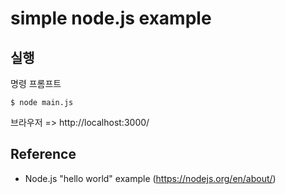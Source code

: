 # simple node.js example


## 실행
명령 프롬프트
```
$ node main.js
```
 브라우저 => http://localhost:3000/ 
 
 
## Reference
* Node.js "hello world" example (https://nodejs.org/en/about/)
